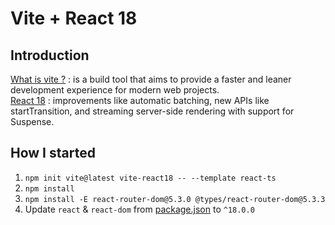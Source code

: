# Vite + React 18

## Introduction

[What is vite ?](https://vitejs.dev/guide/) :  is a build tool that aims to provide a faster and leaner development experience for modern web projects.  
[React 18](https://reactjs.org/blog/2022/03/29/react-v18.html) : improvements like automatic batching, new APIs like startTransition, and streaming server-side rendering with support for Suspense.  

## How I started

1. `npm init vite@latest vite-react18 -- --template react-ts`
2. `npm install`
3. `npm install -E react-router-dom@5.3.0 @types/react-router-dom@5.3.3`
3. Update `react` & `react-dom` from [package.json](./package.json) to `^18.0.0`